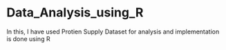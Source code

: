 # Data_Analysis_using_R
In this, I have used Protien Supply Dataset for analysis and implementation is done using R
